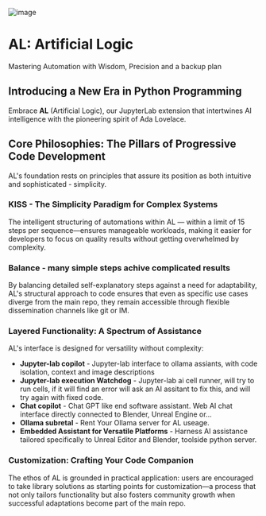 ![image](https://github.com/KKallas/AL/assets/37544886/57d69d89-f3e8-4072-970b-26d8a63dc746)

# AL: Artificial Logic
Mastering Automation with Wisdom, Precision and a backup plan

## Introducing a New Era in Python Programming
Embrace **AL** (Artificial Logic), our JupyterLab extension that intertwines AI intelligence with the pioneering spirit of Ada Lovelace. 

## Core Philosophies: The Pillars of Progressive Code Development
AL's foundation rests on principles that assure its position as both intuitive and sophisticated - simplicity. 

### KISS - The Simplicity Paradigm for Complex Systems
The intelligent structuring of automations within AL — within a limit of 15 steps per sequence—ensures manageable workloads, making it easier for developers to focus on quality results without getting overwhelmed by complexity.

### Balance - many simple steps achive complicated results
By balancing detailed self-explanatory steps against a need for adaptability, AL's structural approach to code ensures that even as specific use cases diverge from the main repo, they remain accessible through flexible dissemination channels like git or IM.

### Layered Functionality: A Spectrum of Assistance
AL's interface is designed for versatility without complexity:
- **Jupyter-lab copilot** - Jupyter-lab interface to ollama assiants, with code isolation, context and image descriptions
- **Jupyter-lab execution Watchdog** - Jupyter-lab ai cell runner, will try to run cells, if it will find an error will ask an AI assitant to fix this, and will try again with fixed code.
- **Chat copilot** - Chat GPT like end software assistant. Web AI chat interface directly connected to Blender, Unreal Engine or...
- **Ollama subretal** - Rent Your Ollama server for AL useage.
- **Embedded Assistant for Versatile Platforms** - Harness AI assistance tailored specifically to Unreal Editor and Blender, toolside python server.

### Customization: Crafting Your Code Companion
The ethos of AL is grounded in practical application: users are encouraged to take library solutions as starting points for customization—a process that not only tailors functionality but also fosters community growth when successful adaptations become part of the main repo.
